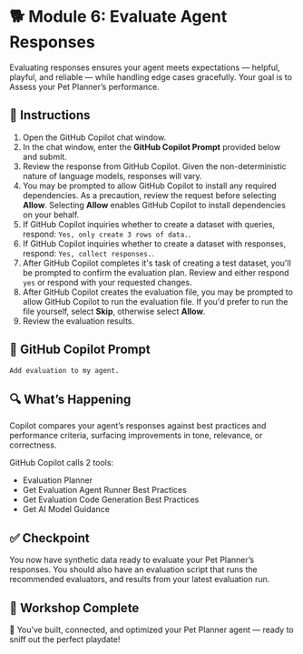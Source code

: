 # 🐕 Module 6: Evaluate Agent Responses

Evaluating responses ensures your agent meets expectations — helpful, playful, and reliable — while handling edge cases gracefully. Your goal is to Assess your Pet Planner’s performance.

## 🧩 Instructions

1. Open the GitHub Copilot chat window.
1. In the chat window, enter the **GitHub Copilot Prompt** provided below and submit.
1. Review the response from GitHub Copilot. Given the non-deterministic nature of language models, responses will vary.
1. You may be prompted to allow GitHub Copilot to install any required dependencies. As a precaution, review the request before selecting **Allow**. Selecting **Allow** enables GitHub Copilot to install dependencies on your behalf.
1. If GitHub Copilot inquiries whether to create a dataset with queries, respond: `Yes, only create 3 rows of data.`.
1. If GitHub Copilot inquiries whether to create a dataset with responses, respond: `Yes, collect responses.`.
1. After GitHub Copilot completes it's task of creating a test dataset, you'll be prompted to confirm the evaluation plan. Review and either respond `yes` or respond with your requested changes.
1. After GitHub Copilot creates the evaluation file, you may be prompted to allow GitHub Copilot to run the evaluation file. If you'd prefer to run the file yourself, select **Skip**, otherwise select **Allow**.
1. Review the evaluation results.

## 💬 GitHub Copilot Prompt

`Add evaluation to my agent.`

## 🔍 What’s Happening

Copilot compares your agent’s responses against best practices and performance criteria, surfacing improvements in tone, relevance, or correctness.

GitHub Copilot calls 2 tools:

- Evaluation Planner
- Get Evaluation Agent Runner Best Practices
- Get Evaluation Code Generation Best Practices
- Get AI Model Guidance

## ✅ Checkpoint

You now have synthetic data ready to evaluate your Pet Planner’s responses. You should also have an evaluation script that runs the recommended evaluators, and results from your latest evaluation run.

## 🐾 Workshop Complete

🎉 You’ve built, connected, and optimized your Pet Planner agent — ready to sniff out the perfect playdate!